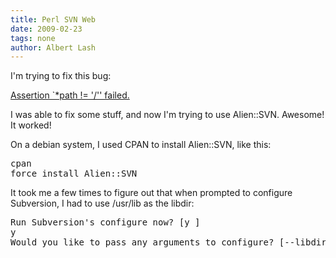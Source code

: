 ```yaml
---
title: Perl SVN Web
date: 2009-02-23
tags: none
author: Albert Lash
---
```

I'm trying to fix this bug:

<a href="http://www.docunext.com/blog/2008/10/22/svn_ra_get_log-assertion-path-failed/">Assertion `*path != '/'' failed.</a>

I was able to fix some stuff, and now I'm trying to use Alien::SVN. Awesome! It worked!

On a debian system, I used CPAN to install Alien::SVN, like this:

<pre  class="bash">
cpan
force install Alien::SVN</pre>

It took me a few times to figure out that when prompted to configure Subversion, I had to use /usr/lib as the libdir:

<pre class="bash">
Run Subversion's configure now? [y ]
y
Would you like to pass any arguments to configure? [--libdir=/usr/local/lib/perl/5.10.0/Alien/SVN --prefix=/usr/local ]--libdir=/usr/lib</pre>

